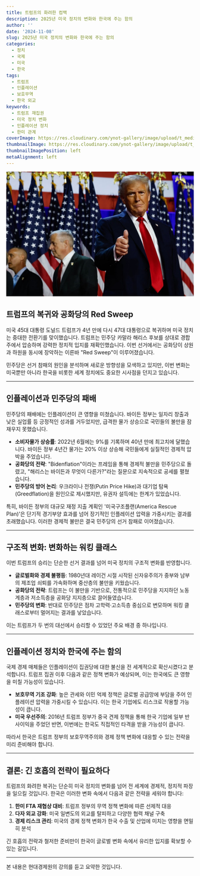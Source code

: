 ```yaml
---
title: 트럼프의 화려한 컴백
description: 2025년 미국 정치의 변화와 한국에 주는 함의
author: ''
date: '2024-11-08'
slug: 2025년 미국 정치의 변화와 한국에 주는 함의
categories:
  - 정치
  - 국제
  - 미국
  - 한국
tags:
  - 트럼프
  - 인플레이션
  - 보호무역
  - 한국 외교
keywords:
  - 트럼프 재집권
  - 미국 정치 변화
  - 인플레이션 정치
  - 한미 관계
coverImage: https://res.cloudinary.com/ynot-gallery/image/upload/t_media_lib_thumb/v1739161418/blog/02.38564598.1_dzxctk.jpg 
thumbnailImage: https://res.cloudinary.com/ynot-gallery/image/upload/t_media_lib_thumb/v1739161418/blog/02.38564598.1_dzxctk.jpg
thumbnailImagePosition: left
metaAlignment: left
---
```


<!--more-->

![출처=AFP](11.jpg)


## 트럼프의 복귀와 공화당의 Red Sweep

미국 45대 대통령 도널드 트럼프가 4년 만에 다시 47대 대통령으로 복귀하며 미국 정치는 중대한 전환기를 맞이했습니다. 트럼프는 민주당 카말라 해리스 후보를 상대로 경합주에서 압승하며 강력한 정치적 입지를 재확인했습니다. 이번 선거에서는 공화당이 상원과 하원을 동시에 장악하는 이른바 "Red Sweep"이 이루어졌습니다. 

민주당은 선거 참패의 원인을 분석하며 새로운 방향성을 모색하고 있지만, 이번 변화는 미국뿐만 아니라 한국을 비롯한 세계 정치에도 중요한 시사점을 던지고 있습니다.

---

## 인플레이션과 민주당의 패배

민주당의 패배에는 인플레이션이 큰 영향을 미쳤습니다. 바이든 정부는 일자리 창출과 낮은 실업률 등 긍정적인 성과를 거두었지만, 급격한 물가 상승으로 국민들의 불만을 잠재우지 못했습니다. 

- **소비자물가 상승률**: 2022년 6월에는 9%를 기록하며 40년 만에 최고치에 달했습니다. 바이든 정부 4년간 물가는 20% 이상 상승해 국민들에게 실질적인 경제적 압박을 주었습니다.
- **공화당의 전략**: "Bidenflation"이라는 프레임을 통해 경제적 불만을 민주당으로 돌렸고, "해리스는 바이든과 무엇이 다른가?"라는 질문으로 지속적으로 공세를 펼쳤습니다.
- **민주당의 방어 논리**: 우크라이나 전쟁(Putin Price Hike)과 대기업 탐욕(Greedflation)을 원인으로 제시했지만, 유권자 설득에는 한계가 있었습니다.

특히, 바이든 정부의 대규모 재정 지출 계획인 '미국구조플랜(America Rescue Plan)'은 단기적 경기부양 효과를 넘어 장기적인 인플레이션 압력을 가중시키는 결과를 초래했습니다. 이러한 경제적 불만은 결국 민주당의 선거 참패로 이어졌습니다.

---
 
## 구조적 변화: 변화하는 워킹 클래스

이번 트럼프의 승리는 단순한 선거 결과를 넘어 미국 정치의 구조적 변화를 반영합니다. 

- **글로벌화와 경제 불평등**: 1980년대 레이건 시절 시작된 신자유주의가 중부와 남부의 제조업 쇠퇴를 가속화하며 중산층의 불만을 키웠습니다.
- **공화당의 전략**: 트럼프는 이 불만을 기반으로, 전통적으로 민주당을 지지하던 노동 계층과 저소득층을 공화당 지지층으로 끌어들였습니다.
- **민주당의 변화**: 반대로 민주당은 점차 고학력·고소득층 중심으로 변모하며 워킹 클래스로부터 멀어지는 결과를 낳았습니다.

이는 트럼프가 두 번의 대선에서 승리할 수 있었던 주요 배경 중 하나입니다.

---

## 인플레이션 정치와 한국에 주는 함의

국제 경제 매체들은 인플레이션이 집권당에 대한 불신을 전 세계적으로 확산시켰다고 분석합니다. 트럼프 집권 이후 다음과 같은 정책 변화가 예상되며, 이는 한국에도 큰 영향을 미칠 가능성이 있습니다.

- **보호무역 기조 강화**: 높은 관세와 이민 억제 정책은 글로벌 공급망에 부담을 주어 인플레이션 압력을 가중시킬 수 있습니다. 이는 한국 기업에도 리스크로 작용할 가능성이 큽니다.
- **미국 우선주의**: 2016년 트럼프 정부가 중국 견제 정책을 통해 한국 기업에 일부 반사이익을 주었던 반면, 이번에는 한국도 직접적인 타격을 받을 가능성이 큽니다. 

따라서 한국은 트럼프 정부의 보호무역주의와 경제 정책 변화에 대응할 수 있는 전략을 미리 준비해야 합니다.

---

## 결론: 긴 호흡의 전략이 필요하다

트럼프의 화려한 복귀는 단순히 미국 정치의 변화를 넘어 전 세계에 경제적, 정치적 파장을 일으킬 것입니다. 한국은 이러한 변화 속에서 다음과 같은 전략을 세워야 합니다:

1. **한미 FTA 재협상 대비**: 트럼프 정부의 무역 정책 변화에 따른 선제적 대응
2. **다자 외교 강화**: 미국 일변도의 외교를 탈피하고 다양한 협력 채널 구축
3. **경제 리스크 관리**: 미국의 경제 정책 변화가 한국 수출 및 산업에 미치는 영향을 면밀히 분석

긴 호흡의 전략과 철저한 준비만이 한국이 글로벌 변화 속에서 유리한 입지를 확보할 수 있는 길입니다.

---

본 내용은 현대경제원의 강의를 듣고 요약한 것입니다.
